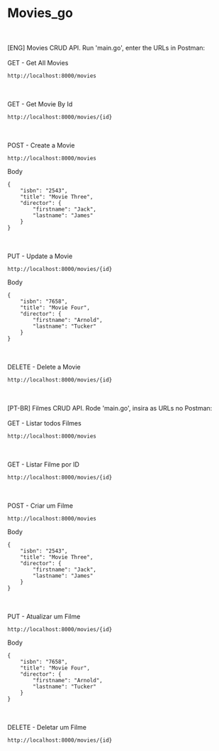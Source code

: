 # Movies_go
<br>
<br>
[ENG] Movies CRUD API. Run 'main.go', enter the URLs in Postman:
<br>
<br>
GET - Get All Movies

```
http://localhost:8000/movies
```
<br>
<br>
GET - Get Movie By Id

```
http://localhost:8000/movies/{id}
```
<br>
<br>
POST - Create a Movie

```
http://localhost:8000/movies
```
Body
```
{
    "isbn": "2543",
    "title": "Movie Three",
    "director": {
        "firstname": "Jack",
        "lastname": "James"
    }
}
```

<br>
<br>
PUT - Update a Movie

```
http://localhost:8000/movies/{id}
```
Body
```
{
    "isbn": "7658",
    "title": "Movie Four",
    "director": {
        "firstname": "Arnold",
        "lastname": "Tucker"
    }
}
```

<br>
<br>
DELETE - Delete a Movie

```
http://localhost:8000/movies/{id}
```
<br>
<br>
[PT-BR] Filmes CRUD API. Rode 'main.go', insira as URLs no Postman:
<br>
<br>
GET - Listar todos Filmes

```
http://localhost:8000/movies
```
<br>
<br>
GET - Listar Filme por ID

```
http://localhost:8000/movies/{id}
```
<br>
<br>
POST - Criar um Filme

```
http://localhost:8000/movies
```
Body
```
{
    "isbn": "2543",
    "title": "Movie Three",
    "director": {
        "firstname": "Jack",
        "lastname": "James"
    }
}
```

<br>
<br>
PUT - Atualizar um Filme

```
http://localhost:8000/movies/{id}
```
Body
```
{
    "isbn": "7658",
    "title": "Movie Four",
    "director": {
        "firstname": "Arnold",
        "lastname": "Tucker"
    }
}
```

<br>
<br>
DELETE - Deletar um Filme

```
http://localhost:8000/movies/{id}
```
<br>
